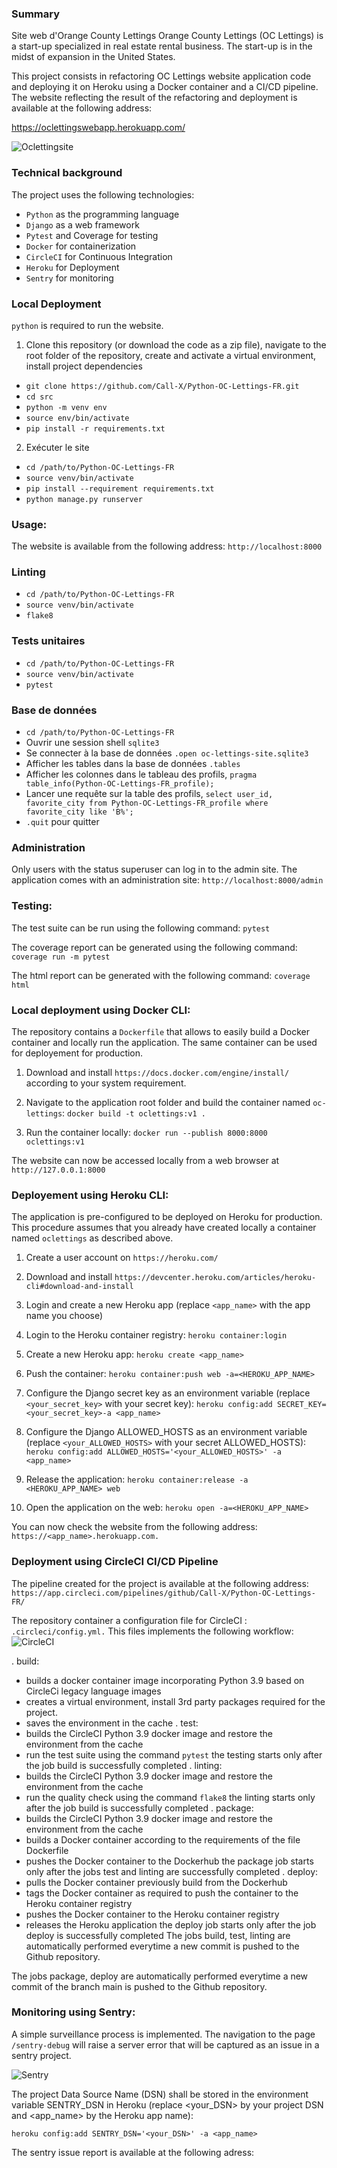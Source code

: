 ### Summary
Site web d'Orange County Lettings
Orange County Lettings (OC Lettings) is a start-up specialized in real estate rental business. The start-up is in the midst of expansion in the United States.

This project consists in refactoring OC Lettings website application code and deploying it on Heroku using a Docker container and a CI/CD pipeline. The website reflecting the result of the refactoring and deployment is available at the following address:

https://oclettingswebapp.herokuapp.com/

![Oclettingsite](oclettingsite_home.jpg)

### Technical background
The project uses the following technologies:

- `Python` as the programming language
- `Django` as a web framework
- `Pytest` and Coverage for testing
- `Docker` for containerization
- `CircleCI` for Continuous Integration
- `Heroku` for Deployment
- `Sentry` for monitoring

### Local Deployment
`python` is required to run the website.

1. Clone this repository (or download the code as a zip file), navigate to the root folder of the repository, create and activate a virtual environment, install project dependencies

- `git clone https://github.com/Call-X/Python-OC-Lettings-FR.git`
- `cd src`
- `python -m venv env`
- `source env/bin/activate`
- `pip install -r requirements.txt`

2. Exécuter le site

- `cd /path/to/Python-OC-Lettings-FR`
- `source venv/bin/activate`
- `pip install --requirement requirements.txt`
- `python manage.py runserver`
### Usage:
The website is available from the following address:
`http://localhost:8000`
### Linting
- `cd /path/to/Python-OC-Lettings-FR`
- `source venv/bin/activate`
- `flake8`

### Tests unitaires
- `cd /path/to/Python-OC-Lettings-FR`
- `source venv/bin/activate`
- `pytest`

### Base de données
- `cd /path/to/Python-OC-Lettings-FR`
- Ouvrir une session shell `sqlite3`
- Se connecter à la base de données `.open oc-lettings-site.sqlite3`
- Afficher les tables dans la base de données `.tables`
- Afficher les colonnes dans le tableau des profils, `pragma table_info(Python-OC-Lettings-FR_profile);`
- Lancer une requête sur la table des profils, `select user_id, favorite_city from
  Python-OC-Lettings-FR_profile where favorite_city like 'B%';`
- `.quit` pour quitter

### Administration
Only users with the status superuser can log in to the admin site.
The application comes with an administration site:
`http://localhost:8000/admin`
### Testing:
The test suite can be run using the following command:
`pytest`

The coverage report can be generated using the following command:
`coverage run -m pytest`

The html report can be generated with the following command:
`coverage html`

### Local deployment using Docker CLI:
The repository contains a `Dockerfile` that allows to easily build a Docker container and locally run the application. The same container can be used for deployement for production.

1. Download and install `https://docs.docker.com/engine/install/` according to your system requirement.

2. Navigate to the application root folder and build the container named `oc-lettings`:
`docker build -t oclettings:v1 .`

3. Run the container locally:
`docker run --publish 8000:8000 oclettings:v1`

The website can now be accessed locally from a web browser at `http://127.0.0.1:8000`
### Deployement using Heroku CLI:
The application is pre-configured to be deployed on Heroku for production. This procedure assumes that you already have created locally a container named `oclettings` as described above.

1. Create a user account on `https://heroku.com/`

2. Download and install `https://devcenter.heroku.com/articles/heroku-cli#download-and-install`

3. Login and create a new Heroku app (replace `<app_name>` with the app name you choose)

4. Login to the Heroku container registry:
`heroku container:login`

5. Create a new Heroku app:
`heroku create <app_name>`

6. Push the container:
`heroku container:push web -a=<HEROKU_APP_NAME>`

7. Configure the Django secret key as an environment variable (replace `<your_secret_key>` with your secret key):
`heroku config:add SECRET_KEY=<your_secret_key>-a <app_name>`

8. Configure the Django ALLOWED_HOSTS as an environment variable (replace `<your_ALLOWED_HOSTS>` with your secret ALLOWED_HOSTS):
`heroku config:add ALLOWED_HOSTS='<your_ALLOWED_HOSTS>' -a <app_name>`

9. Release the application:
`heroku container:release -a <HEROKU_APP_NAME> web`

10. Open the application on the web:
`heroku open -a=<HEROKU_APP_NAME>`

You can now check the website from the following address: 
`https://<app_name>.herokuapp.com.`
### Deployment using CircleCI CI/CD Pipeline
The pipeline created for the project is available at the following address: 
`https://app.circleci.com/pipelines/github/Call-X/Python-OC-Lettings-FR/`

The repository container a configuration file for CircleCI : `.circleci/config.yml.` This files implements the following workflow:
![CircleCI](circleci_success.jpg)

. build:
  - builds a docker container image incorporating Python 3.9 based on CircleCi legacy language images
  - creates a virtual environment, install 3rd party packages required for the project.
  - saves the environment in the cache
. test:
  - builds the CircleCI Python 3.9 docker image and restore the environment from the cache
  - run the test suite using the command `pytest`
  the testing starts only after the job build is successfully completed
. linting:
  - builds the CircleCI Python 3.9 docker image and restore the environment from the cache
  - run the quality check using the command `flake8`
  the linting starts only after the job build is successfully completed
. package:
  - builds the CircleCI Python 3.9 docker image and restore the environment from the cache
  - builds a Docker container according to the requirements of the file Dockerfile
  - pushes the Docker container to the Dockerhub
  the package job starts only after the jobs test and linting are successfully completed
. deploy:
  - pulls the Docker container previously build from the Dockerhub
  - tags the Docker container as required to push the container to the Heroku container registry
  - pushes the Docker container to the Heroku container registry
  - releases the Heroku application
  the deploy job starts only after the job deploy is successfully completed
  The jobs build, test, linting are automatically performed everytime a new commit is pushed to the Github repository.

The jobs package, deploy are automatically performed everytime a new commit of the branch main is pushed to the Github repository.

### Monitoring using Sentry:
A simple surveillance process is implemented. The navigation to the page 
`/sentry-debug` will raise a server error that will be captured as an issue in a sentry project.

![Sentry](Sentry.jpg)

The project Data Source Name (DSN) shall be stored in the environment variable SENTRY_DSN in Heroku (replace <your_DSN> by your project DSN and <app_name> by the Heroku app name):

`heroku config:add SENTRY_DSN='<your_DSN>' -a <app_name>`

The sentry issue report is available at the following adress:

